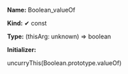 **Name:** Boolean_valueOf

**Kind:** ✔ const

**Type:** (thisArg: unknown) => boolean

**Initializer:**

uncurryThis(Boolean.prototype.valueOf)

